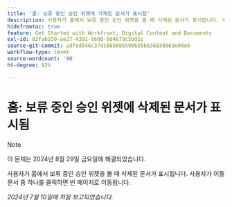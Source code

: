```yaml
---
title: '홈: 보류 중인 승인 위젯에 삭제된 문서가 표시됨'
description: 사용자가 홈에서 보류 중인 승인 위젯을 볼 때 삭제된 문서가 표시됩니다. 사용자가 이들 문서 중 하나를 클릭하면 빈 페이지로 이동됩니다.
hidefromtoc: true
feature: Get Started with Workfront, Digital Content and Documents
exl-id: 82fa6159-ae27-4391-9690-8d4679c5b91c
source-git-commit: adfed546c37dc86b686598bb5b836838963e00e6
workflow-type: tm+mt
source-wordcount: '90'
ht-degree: 92%

---
```


# 홈: 보류 중인 승인 위젯에 삭제된 문서가 표시됨

>[!NOTE]
>
>이 문제는 2024년 8월 29일 금요일에 해결되었습니다.

사용자가 홈에서 보류 중인 승인 위젯을 볼 때 삭제된 문서가 표시됩니다. 사용자가 이들 문서 중 하나를 클릭하면 빈 페이지로 이동됩니다.

_2024년 7월 10일에 처음 보고되었습니다._
